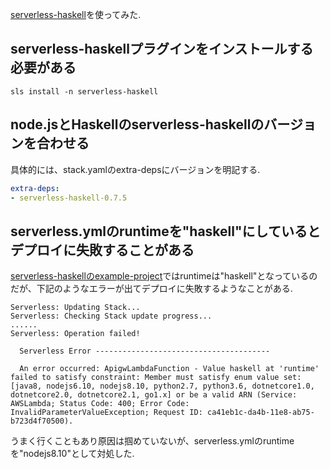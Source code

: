 [serverless-haskell](https://github.com/seek-oss/serverless-haskell)を使ってみた.

## serverless-haskellプラグインをインストールする必要がある

```
sls install -n serverless-haskell
```

## node.jsとHaskellのserverless-haskellのバージョンを合わせる

具体的には、stack.yamlのextra-depsにバージョンを明記する.

```yaml
extra-deps:
- serverless-haskell-0.7.5
```

## serverless.ymlのruntimeを"haskell"にしているとデプロイに失敗することがある
[serverless-haskellのexample-project](https://github.com/seek-oss/serverless-haskell/tree/master/example-project)ではruntimeは"haskell"となっているのだが、下記のようなエラーが出てデプロイに失敗するようなことがある.

```
Serverless: Updating Stack...
Serverless: Checking Stack update progress...
......
Serverless: Operation failed!
 
  Serverless Error ---------------------------------------
 
  An error occurred: ApigwLambdaFunction - Value haskell at 'runtime' failed to satisfy constraint: Member must satisfy enum value set: [java8, nodejs6.10, nodejs8.10, python2.7, python3.6, dotnetcore1.0, dotnetcore2.0, dotnetcore2.1, go1.x] or be a valid ARN (Service: AWSLambda; Status Code: 400; Error Code: InvalidParameterValueException; Request ID: ca41eb1c-da4b-11e8-ab75-b723d4f70500).

```

うまく行くこともあり原因は掴めていないが、serverless.ymlのruntimeを"nodejs8.10"として対処した.

